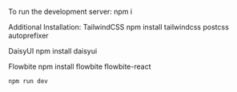 To run the development server:
npm i

Additional Installation:
TailwindCSS
npm install tailwindcss postcss autoprefixer

DaisyUI
npm install daisyui

Flowbite
npm install flowbite flowbite-react

```bash
npm run dev
```
